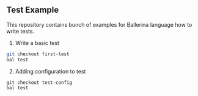 ## Test Example

This repository contains bunch of examples for Ballerina language how to write tests. 

1. Write a basic test

```sh
git checkout first-test
bal test
```

2. Adding configuration to test

```
git checkout test-config
bal test
```
